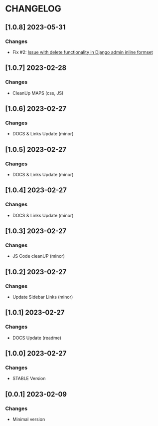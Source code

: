 # CHANGELOG

## [1.0.8] 2023-05-31
### Changes

- Fix #2: [Issue with delete functionality in Django admin inline formset](https://github.com/app-generator/django-admin-datta/issues/2)

## [1.0.7] 2023-02-28
### Changes

- CleanUp MAPS (css, JS)

## [1.0.6] 2023-02-27
### Changes

- DOCS & Links Update (minor)

## [1.0.5] 2023-02-27
### Changes

- DOCS & Links Update (minor)

## [1.0.4] 2023-02-27
### Changes

- DOCS & Links Update (minor)

## [1.0.3] 2023-02-27
### Changes

- JS Code cleanUP (minor)

## [1.0.2] 2023-02-27
### Changes

- Update Sidebar Links (minor)

## [1.0.1] 2023-02-27
### Changes

- DOCS Update (readme)

## [1.0.0] 2023-02-27
### Changes

- STABLE Version

## [0.0.1] 2023-02-09
### Changes

- Minimal version
